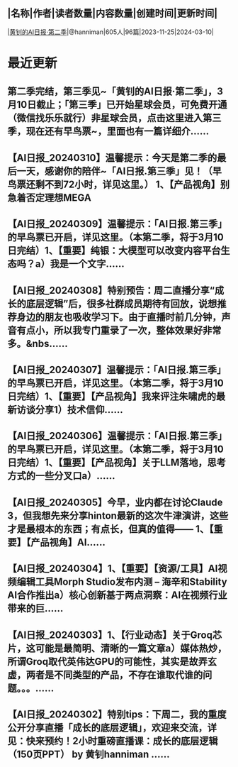 |名称|作者|读者数量|内容数量|创建时间|更新时间|
---
|[黄钊的AI日报·第二季](https://xiaobot.net/p/ai02?refer=0b133df9-27dc-423b-8101-639049001c13)|@hanniman|605人|96篇|2023-11-25|2024-03-10|

# 最近更新
## 第二季完结，第三季见~「黄钊的AI日报·第二季」，3月10日截止；「第三季」已开始星球会员，可免费开通（微信找乐乐就行）非星球会员，点击这里进入第三季，现在还有早鸟票~，里面也有一篇详细介......
## 【AI日报_20240310】温馨提示：今天是第二季的最后一天，感谢你的陪伴~「AI日报.第三季」见！（早鸟票还剩不到72小时，详见这里。） 1、【产品视角】别急着否定理想MEGA
## 【AI日报_20240309】温馨提示：「AI日报.第三季」的早鸟票已开启，详见这里。（本第二季，将于3月10日完结）1、【重要】纯银：大模型可以改变内容平台生态吗？a）我是一个文字......
## 【AI日报_20240308】特别预告：周二直播分享“成长的底层逻辑”后，很多社群成员期待有回放，说想推荐身边的朋友也吸收学习下。由于直播时前几分钟，声音有点小，所以我专门重录了一次，整体效果好非常多。&nbs......
## 【AI日报_20240307】温馨提示：「AI日报.第三季」的早鸟票已开启，详见这里。（本第二季，将于3月10日完结）1、【重要】【产品视角】我来评注朱啸虎的最新访谈分享1）技术信仰......
## 【AI日报_20240306】温馨提示：「AI日报.第三季」的早鸟票已开启，详见这里。（本第二季，将于3月10日完结）1、【重要】【产品视角】关于LLM落地，思考方式的一些分叉口a）......
## 【AI日报_20240305】今早，业内都在讨论Claude 3，但我想先来分享hinton最新的这次牛津演讲，这些才是最根本的东西；有点长，但真的值得—— 1、【重要】【产品视角】AI......
## 【AI日报_20240304】1、【重要】【资源/工具】AI视频编辑工具Morph Studio发布内测 – 海辛和Stability AI合作推出a）核心创新基于两点洞察：AI在视频行业带来的巨......
## 【AI日报_20240303】1、【行业动态】关于Groq芯片，这可能是最简明、清晰的一篇文章a）媒体热炒，所谓Groq取代英伟达GPU的可能性，其实是故弄玄虚，两者是不同类型的产品，不存在谁取代谁的问题。。。......
## 【AI日报_20240302】特别tips：下周二，我的重度公开分享直播「成长的底层逻辑」，欢迎来交流，详见：快来预约！2小时重磅直播课：成长的底层逻辑（150页PPT） by 黄钊hanniman ......

